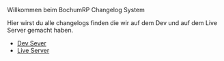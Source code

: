 Willkommen beim BochumRP Changelog System

Hier wirst du alle changelogs finden die wir auf dem Dev und auf dem Live Server gemacht haben.

* [Dev Sever](dev.md)
* [Live Server](live.md)
